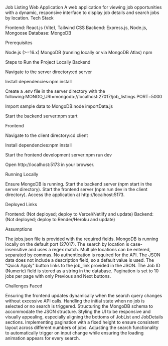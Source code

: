 Job Listing Web Application
A web application for viewing job opportunities with a dynamic, responsive interface to display job details and search jobs by location.
Tech Stack

Frontend: React.js (Vite), Tailwind CSS
Backend: Express.js, Node.js, Mongoose
Database: MongoDB

Prerequisites

Node.js (>=16.x)
MongoDB (running locally or via MongoDB Atlas)
npm

Steps to Run the Project Locally
Backend

Navigate to the server directory:cd server


Install dependencies:npm install


Create a .env file in the server directory with the following:MONGO_URI=mongodb://localhost:27017/job_listings
PORT=5000


Import sample data to MongoDB:node importData.js


Start the backend server:npm start



Frontend

Navigate to the client directory:cd client


Install dependencies:npm install


Start the frontend development server:npm run dev


Open http://localhost:5173 in your browser.

Running Locally

Ensure MongoDB is running.
Start the backend server (npm start in the server directory).
Start the frontend server (npm run dev in the client directory).
Access the application at http://localhost:5173.

Deployed Links

Frontend: (Not deployed; deploy to Vercel/Netlify and update)
Backend: (Not deployed; deploy to Render/Heroku and update)

Assumptions

The jobs.json file is provided with the required fields.
MongoDB is running locally on the default port (27017).
The search by location is case-insensitive and uses a regex match.
Multiple locations can be entered, separated by commas.
No authentication is required for the API.
The JSON data does not include a description field, so a default value is used.
The "Quick Apply" button links to the job_link provided in the JSON.
The Job ID (Numeric) field is stored as a string in the database.
Pagination is set to 10 jobs per page with only Previous and Next buttons.

Challenges Faced

Ensuring the frontend updates dynamically when the search query changes without excessive API calls.
Handling the initial state when no job is selected or no search is triggered.
Structuring the MongoDB schema to accommodate the JSON structure.
Styling the UI to be responsive and visually appealing, especially aligning the bottoms of JobList and JobDetails sections.
Implementing pagination with a fixed height to ensure consistent layout across different numbers of jobs.
Adjusting the search functionality to automatically trigger on input change while ensuring the loading animation appears for every search.

